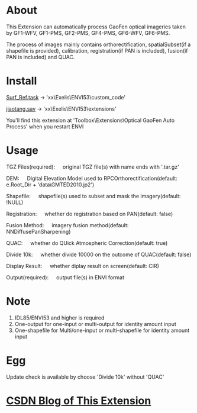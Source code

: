 # About
This Extension can automatically process GaoFen optical imageries taken by GF1-WFV, GF1-PMS, GF2-PMS, GF4-PMS, GF6-WFV, GF6-PMS.

The process of images mainly contains orthorectification, spatialSubset(if a shapefile is provided), calibration, registration(if PAN is included), fusion(if PAN is included) and QUAC.


# Install
[Surf_Ref.task](https://github.com/desertstsung/Project_JiaoTang/blob/master/userFile/Surf_Ref.task) -> 'xx\Exelis\ENVI53\custom_code'

[jiaotang.sav](https://github.com/desertstsung/Project_JiaoTang/raw/master/userFile/jiaotang.sav) -> 'xx\Exelis\ENVI53\extensions'

You'll find this extension at 'Toolbox\Extensions\Optical GaoFen Auto Process' when you restart ENVI


# Usage
TGZ Files(required):&ensp;&ensp;&ensp;original TGZ file(s) with name ends with '.tar.gz'

DEM:&ensp;&ensp;&ensp;Digital Elevation Model used to RPCOrthorectification(default: e.Root_Dir + 'data\GMTED2010.jp2')

Shapefile:&ensp;&ensp;&ensp;shapefile(s) used to subset and mask the imagery(default: !NULL)

Registration:&ensp;&ensp;&ensp;whether do registration based on PAN(default: false)

Fusion Method:&ensp;&ensp;&ensp;imagery fusion method(default: NNDiffusePanSharpening)

QUAC:&ensp;&ensp;&ensp;whether do QUick Atmospheric Correction(default: true)

Divide 10k:&ensp;&ensp;&ensp;whether divide 10000 on the outcome of QUAC(default: false)

Display Result:&ensp;&ensp;&ensp;whether diplay result on screen(default: CIR)

Output(required):&ensp;&ensp;&ensp;output file(s) in ENVI format


# Note
1. IDL85/ENVI53 and higher is required
2. One-output for one-input or multi-output for identity amount input
3. One-shapefile for Multi/one-input or multi-shapefile for identity amount input


# Egg
Update check is available by choose 'Divide 10k' without 'QUAC'


# [CSDN Blog of This Extension](https://blog.csdn.net/desertsTsung/article/details/84679969)
